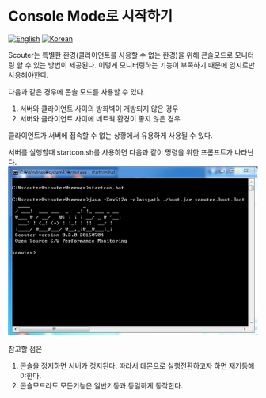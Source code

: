 # Console Mode로 시작하기
[![English](https://img.shields.io/badge/language-English-orange.svg)](Console-Mode-Running.md) [![Korean](https://img.shields.io/badge/language-Korean-blue.svg)](Console-Mode-Running_kr.md)

Scouter는 특별한 환경(클라이언트를 사용할 수 없는 환경)을 위해
콘솔모드로 모니터링 할 수 있는 방법이 제공된다. 이렇게 모니터링하는 기능이 부족하기 때문에 
임시로만 사용해야한다.

다음과 같은 경우에 콘솔 모드를 사용할 수 있다.

1. 서버와 클라이언트 사이의 방화벽이 개방되지 않은 경우
2. 서버와 클라이언트 사이에 네트웍 환경이 좋지 않은 경우

클라이언트가 서버에 접속할 수 없는 상황에서 유용하게 사용될 수 있다.

서버를 실행할때 startcon.sh를 사용하면 다음과 같이 명령을 위한 프롬프트가 나타난다. 
![Tomcat](../img/server/scouter_console.png)  


참고할 점은

1. 콘솔을 정지하면 서버가 정지된다. 따라서 데몬으로 실행전환하고자 하면 재기동해야한다.
2. 콘솔모드라도 모든기능은 일반기동과 동일하게 동작한다. 


